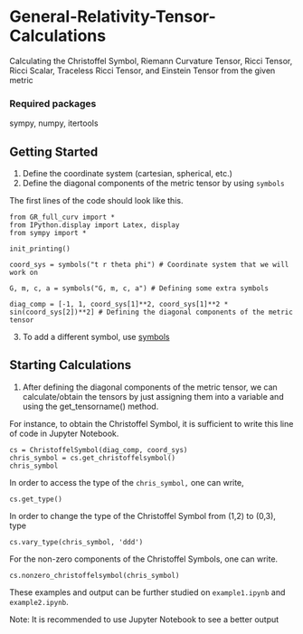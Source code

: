 # General-Relativity-Tensor-Calculations

Calculating the Christoffel Symbol, Riemann Curvature Tensor, Ricci Tensor, Ricci Scalar, Traceless Ricci Tensor, and Einstein Tensor from the given metric

### Required packages
sympy, numpy, itertools

## Getting Started

1. Define the coordinate system (cartesian, spherical, etc.) 
2. Define the diagonal components of the metric tensor by using `symbols`

The first lines of the code should look like this.

```
from GR_full_curv import *
from IPython.display import Latex, display
from sympy import *

init_printing()

coord_sys = symbols("t r theta phi") # Coordinate system that we will work on 

G, m, c, a = symbols("G, m, c, a") # Defining some extra symbols

diag_comp = [-1, 1, coord_sys[1]**2, coord_sys[1]**2 * sin(coord_sys[2])**2] # Defining the diagonal components of the metric tensor
```

3. To add a different symbol, use [symbols](https://docs.sympy.org/latest/tutorial/basic_operations.html)

## Starting Calculations

1. After defining the diagonal components of the metric tensor, we can calculate/obtain the tensors by just assigning them into a variable and using the get_tensorname() method.

For instance, to obtain the Christoffel Symbol, it is sufficient to write this line of code in Jupyter Notebook.

```
cs = ChristoffelSymbol(diag_comp, coord_sys)
chris_symbol = cs.get_christoffelsymbol()
chris_symbol
```

In order to access the type of the `chris_symbol,` one can write,

`cs.get_type()`

In order to change the type of the Christoffel Symbol from (1,2) to (0,3), type

`cs.vary_type(chris_symbol, 'ddd')`

For the non-zero components of the Christoffel Symbols, one can write.

`cs.nonzero_christoffelsymbol(chris_symbol)`

These examples and output can be further studied on `example1.ipynb` and `example2.ipynb`.

Note: It is recommended to use Jupyter Notebook to see a better output
 

